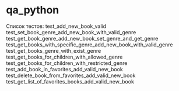# qa_python
Список тестов:
test_add_new_book_valid
test_set_book_genre_add_new_book_with_valid_genre
test_get_book_genre_add_new_book_set_genre_and_get_genre
test_get_books_with_specific_genre_add_new_book_with_valid_genre
test_get_books_genre_with_exist_genre
test_get_books_for_children_with_allowed_genre
test_get_books_for_children_with_restricted_genre
test_add_book_in_favorites_add_valid_new_book
test_delete_book_from_favorites_add_valid_new_book
test_get_list_of_favorites_books_add_valid_new_book